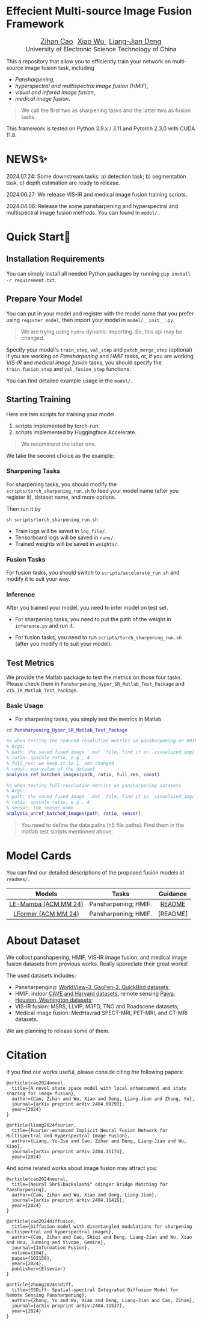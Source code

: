 <!-- <div align="center">
<p style="font-size: 20pt;">
Effecient Multi-source Image Fusion Framework
</p> -->

# Effecient Multi-source Image Fusion Framework
<div align="center">
<p style="text-align: center">
     <a href="https://scholar.google.com/citations?user=pv61p_EAAAAJ&hl=en", style="font-size: 18px;">Zihan Cao</a>
     &nbsp
     <a href="https://xiaoxiao-woo.github.io/", style="font-size: 18px;"> Xiao Wu </a>
     &nbsp
     <a href="https://liangjiandeng.github.io/", style="font-size: 18px;"> Liang-Jian Deng </a>
     <br>
     <a style="font-size: 16px;"> University of Electronic Science Technology of China </a>
</p>
</div>


This a repository that allow you to efficiently train your network on multi-source image fusion task, including 

- *Pansharpening*,
- *hyperspectral and multispectral image fusion (HMIF)*,
- *visual and infared image fusion*,
- *medical image fusion*.

> We call the first two as sharpening tasks and the latter two as fusion tasks.

This framework is tested on Python 3.9.x / 3.11 and Pytorch 2.3.0 with CUDA 11.8.


# NEWS✨
2024.07.24: Some downstream tasks: a) detection task; b) segmentation task, c) depth estimation are ready to release.

2024.06.27: We release VIS-IR and medical image fusion training scripts. 

2024.04.06: Release the some pansharpening and hyperspectral and multispectral image fusion methods. You can found in `model/`.


# Quick Start🎈

## Installation Requirements

You can simply install all needed Python packages by running `pip install -r requirement.txt`.

## Prepare Your Model

You can put in your model and register with the model name that you prefer using `register_model`, then import your model in `model/__init__.py`. 

> We are trying using `hydra` dynamic importing. So, this api may be changed.

Specify your model's `train_step`, `val_step` and `patch_merge_step` (optional) if you are working on *Pansharpening* and *HMIF* tasks, or, if you are working *VIS-IR* and *medical image fusion* tasks, you should specify the `train_fusion_step` and `val_fusion_step` functions.

 You can find detailed example usage in the `model/`.


## Starting Training

Here are two scripts for training your model. 

1. scripts implemented by torch-run.
2. scripts implemented by Huggingface Accelerate. 

> We recommand the latter one.

We take the second choice as the example:

### Sharpening Tasks

For sharpening tasks, you should modify the `scripts/torch_sharpening_run.sh` to feed your model name (after you register it), dataset name, and more options.

Then run it by

```shell
sh scripts/torch_sharpening_run.sh
```

- Train logs will be saved in `log_file/`.
- Tensorboard logs will be saved in `runs/`.
- Trained weights will be saved in `weights/`.

### Fusion Tasks

For fusion tasks, you should switch to `scripts/accelerate_run.sh` and modify it to suit your way.


### Inference

After you trained your model, you need to infer model on test set.

- For sharpening tasks, you need to put the path of the weight in `inference.py` and run it.

- For fusion tasks, you need to run `scripts/torch_sharpening_run.sh` (after you modify it to suit your model).


## Test Metrics

We provide the Matlab package to test the metrics on those four tasks. Please check them in `Pansharpening_Hyper_SR_Matlab_Test_Package` and `VIS_IR_Matlab_Test_Package`.

### Basic Usage

- For sharpening tasks, you simply test the metrics in Matlab

``` matlab
cd Pansharpening_Hyper_SR_Matlab_Test_Package

%% when testing the reduced-resolution metrics on pansharpening or HMIF tasks
% Args:
% path: the saved fused image `.mat` file, find it in `visualized_img/`
% ratio: upscale ratio, e.g., 4
% full_res: we keep it to 1, not changed
% const: max value of the dataset
analysis_ref_batched_images(path, ratio, full_res, const)

%% when testing full-resolution metrics on pansharpening datasets
% Args:
% path: the saved fused image `.mat` file, find it in `visualized_img/`
% ratio: upscale ratio, e.g., 4
% sensor: the sensor name
analysis_unref_batched_images(path, ratio, sensor)
```
> You need to define the data paths (h5 file paths). Find them in the matlab test scripts mentioned above.

<!-- 
- For fusion tasks, you can run `runDir` in `VIS_IR_Matlab_Test_Package/` in Matlab.

``` matlab
cd VIS_IR_Matlab_Test_Package;

% Args:
% vi_dir: visible images dir
% ir_dir: infrared images dir
% fusion_dir: fused images from your model
% method_name: the name of the method
% test_mode_easy (0 or 1): some metrics may use much time to test;
%                          1 for east, 0 for overall metrics to test.
% test_ext: vi and ir image extension, default to be png.
% fused_ext: fused image extension, default to be png.
runDir(vi_dir, ir_dir, fusion_dir, method_name, test_mode_easy, varargin)

% and also a multiprocessing test matlab script is involved.
mp_run(fusion_dir, dataset_name, method_name, rgb_test, test_mode_easy, varargin)
```
If you find it is troublesome to open an matlab to test, we prepare a python script to help you test with matlab process in background.

```python
python py_run_matlab_VIS_IR_test.py -f <your/fused/path> -m <your_method_name> -d <dataset_name>
```

# Downstream tasks🧨
In VIS-IR fusion task, it's often two choices to test an fusion model with some downstreams tasks, for example: a. *detection*, *segmentation* and *depth estimation*.

In this repo, we introduce two SOTA downstream models to test the fusion models: for detection, we choose YOLOv5 and YOLOv10; for segmentation, we choose MaskFormer and Mask2Former. -->

# Model Cards

You can find our detailed descriptions of the proposed fusion models at `readmes/`. 

| Models   | Tasks                | Guidance   |
| :------: | :------------------: | :--------: |
| [LE-Mamba (ACM MM 24)](https://arxiv.org/abs/2404.09293) | Pansharpening; HMIF. | [README](readmes/le-mamba.md) |
| [LFormer (ACM MM 24)](https://arxiv.org/pdf/2404.12804) | Pansharpening; HMIF. | [README] |



# About Dataset

We colloct panshapening, HMIF, VIS-IR image fusion, and medical image fusion datasets from previous works. Really appreciate their great works!

The used datasets includes:
- Pansharpenging: [WorldView-3, GaoFen-2, QuickBird datasets](https://liangjiandeng.github.io/PanCollection.html);
- HMIF: indoor [CAVE and Harvard datasets](https://github.com/shangqideng/PSRT?tab=readme-ov-file#data), remote sensing [Paiva, Houston, Washington datasets](https://github.com/liangjiandeng/HyperPanCollection);
- VIS-IR fusion: MSRS, LLVIP, M3FD, TNO and Roadscene datasets;
- Medical image fusion: MedHavrad SPECT-MRI, PET-MRI, and CT-MRI datasets.

We are planning to release some of them.

# Citation

If you find our works useful, please conside citing the following papers:
```
@article{cao2024novel,
  title={A novel state space model with local enhancement and state sharing for image fusion},
  author={Cao, Zihan and Wu, Xiao and Deng, Liang-Jian and Zhong, Yu},
  journal={arXiv preprint arXiv:2404.09293},
  year={2024}
}

@article{liang2024fourier,
  title={Fourier-enhanced Implicit Neural Fusion Network for Multispectral and Hyperspectral Image Fusion},
  author={Liang, Yu-Jie and Cao, Zihan and Deng, Liang-Jian and Wu, Xiao},
  journal={arXiv preprint arXiv:2404.15174},
  year={2024}
```

And some related works about image fusion may attract you:
```
@article{cao2024neural,
  title={Neural Shr$\backslash$" odinger Bridge Matching for Pansharpening},
  author={Cao, Zihan and Wu, Xiao and Deng, Liang-Jian},
  journal={arXiv preprint arXiv:2404.11416},
  year={2024}
}

@article{cao2024diffusion,
  title={Diffusion model with disentangled modulations for sharpening multispectral and hyperspectral images},
  author={Cao, Zihan and Cao, Shiqi and Deng, Liang-Jian and Wu, Xiao and Hou, Junming and Vivone, Gemine},
  journal={Information Fusion},
  volume={104},
  pages={102158},
  year={2024},
  publisher={Elsevier}
}

@article{zhong2024ssdiff,
  title={SSDiff: Spatial-spectral Integrated Diffusion Model for Remote Sensing Pansharpening},
  author={Zhong, Yu and Wu, Xiao and Deng, Liang-Jian and Cao, Zihan},
  journal={arXiv preprint arXiv:2404.11537},
  year={2024}
}
```